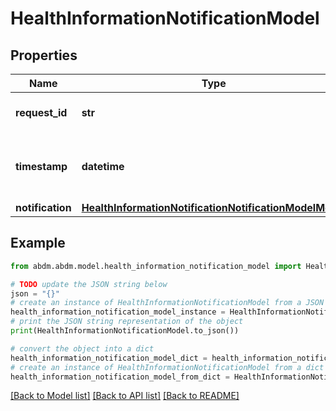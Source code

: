 # HealthInformationNotificationModel


## Properties

Name | Type | Description | Notes
------------ | ------------- | ------------- | -------------
**request_id** | **str** | a nonce, unique for each HTTP request. | 
**timestamp** | **datetime** | Date time format in UTC, includes miliseconds YYYY-MM-DDThh:mm:ss.vZ | 
**notification** | [**HealthInformationNotificationNotificationModelModel**](HealthInformationNotificationNotificationModel.md) |  | 

## Example

```python
from abdm.abdm.model.health_information_notification_model import HealthInformationNotificationModel

# TODO update the JSON string below
json = "{}"
# create an instance of HealthInformationNotificationModel from a JSON string
health_information_notification_model_instance = HealthInformationNotificationModel.from_json(json)
# print the JSON string representation of the object
print(HealthInformationNotificationModel.to_json())

# convert the object into a dict
health_information_notification_model_dict = health_information_notification_model_instance.to_dict()
# create an instance of HealthInformationNotificationModel from a dict
health_information_notification_model_from_dict = HealthInformationNotificationModel.from_dict(health_information_notification_model_dict)
```
[[Back to Model list]](../README.md#documentation-for-models) [[Back to API list]](../README.md#documentation-for-api-endpoints) [[Back to README]](../README.md)


